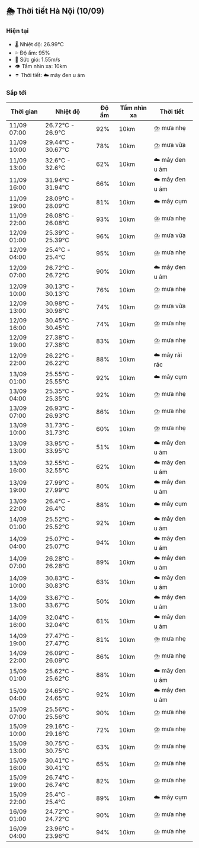 ## 🌦️ Thời tiết Hà Nội (10/09)

### Hiện tại

- 🌡️ Nhiệt độ: 26.99℃
- 💦 Độ ẩm: 95%
- 💨 Sức gió: 1.55m/s
- 👁️ Tầm nhìn xa: 10km
- ☂️ Thời tiết: ☁️ mây đen u ám

### Sắp tới

| Thời gian | Nhiệt độ | Độ ẩm | Tầm nhìn xa | Thời tiết |
| --- | --- | --- | --- | --- |
| 11/09 07:00 | 26.72℃ - 26.9℃ | 92% | 10km | ⛈️ mưa nhẹ |
| 11/09 10:00 | 29.44℃ - 30.67℃ | 78% | 10km | ⛈️ mưa vừa |
| 11/09 13:00 | 32.6℃ - 32.6℃ | 62% | 10km | ☁️ mây đen u ám |
| 11/09 16:00 | 31.94℃ - 31.94℃ | 66% | 10km | ☁️ mây đen u ám |
| 11/09 19:00 | 28.09℃ - 28.09℃ | 81% | 10km | ☁️ mây cụm |
| 11/09 22:00 | 26.08℃ - 26.08℃ | 93% | 10km | ⛈️ mưa nhẹ |
| 12/09 01:00 | 25.39℃ - 25.39℃ | 96% | 10km | ⛈️ mưa vừa |
| 12/09 04:00 | 25.4℃ - 25.4℃ | 95% | 10km | ⛈️ mưa nhẹ |
| 12/09 07:00 | 26.72℃ - 26.72℃ | 90% | 10km | ☁️ mây đen u ám |
| 12/09 10:00 | 30.13℃ - 30.13℃ | 76% | 10km | ⛈️ mưa nhẹ |
| 12/09 13:00 | 30.98℃ - 30.98℃ | 74% | 10km | ⛈️ mưa vừa |
| 12/09 16:00 | 30.45℃ - 30.45℃ | 74% | 10km | ⛈️ mưa nhẹ |
| 12/09 19:00 | 27.38℃ - 27.38℃ | 83% | 10km | ⛈️ mưa nhẹ |
| 12/09 22:00 | 26.22℃ - 26.22℃ | 88% | 10km | ☁️ mây rải rác |
| 13/09 01:00 | 25.55℃ - 25.55℃ | 92% | 10km | ☁️ mây cụm |
| 13/09 04:00 | 25.35℃ - 25.35℃ | 92% | 10km | ⛈️ mưa nhẹ |
| 13/09 07:00 | 26.93℃ - 26.93℃ | 86% | 10km | ⛈️ mưa nhẹ |
| 13/09 10:00 | 31.73℃ - 31.73℃ | 60% | 10km | ⛈️ mưa nhẹ |
| 13/09 13:00 | 33.95℃ - 33.95℃ | 51% | 10km | ☁️ mây đen u ám |
| 13/09 16:00 | 32.55℃ - 32.55℃ | 62% | 10km | ☁️ mây đen u ám |
| 13/09 19:00 | 27.99℃ - 27.99℃ | 80% | 10km | ☁️ mây đen u ám |
| 13/09 22:00 | 26.4℃ - 26.4℃ | 88% | 10km | ☁️ mây cụm |
| 14/09 01:00 | 25.52℃ - 25.52℃ | 92% | 10km | ☁️ mây đen u ám |
| 14/09 04:00 | 25.07℃ - 25.07℃ | 94% | 10km | ☁️ mây đen u ám |
| 14/09 07:00 | 26.28℃ - 26.28℃ | 89% | 10km | ☁️ mây đen u ám |
| 14/09 10:00 | 30.83℃ - 30.83℃ | 63% | 10km | ☁️ mây đen u ám |
| 14/09 13:00 | 33.67℃ - 33.67℃ | 50% | 10km | ☁️ mây đen u ám |
| 14/09 16:00 | 32.04℃ - 32.04℃ | 61% | 10km | ☁️ mây đen u ám |
| 14/09 19:00 | 27.47℃ - 27.47℃ | 81% | 10km | ⛈️ mưa nhẹ |
| 14/09 22:00 | 26.09℃ - 26.09℃ | 86% | 10km | ⛈️ mưa nhẹ |
| 15/09 01:00 | 25.62℃ - 25.62℃ | 88% | 10km | ☁️ mây đen u ám |
| 15/09 04:00 | 24.65℃ - 24.65℃ | 92% | 10km | ☁️ mây đen u ám |
| 15/09 07:00 | 25.56℃ - 25.56℃ | 90% | 10km | ⛈️ mưa nhẹ |
| 15/09 10:00 | 29.16℃ - 29.16℃ | 72% | 10km | ⛈️ mưa nhẹ |
| 15/09 13:00 | 30.75℃ - 30.75℃ | 63% | 10km | ⛈️ mưa nhẹ |
| 15/09 16:00 | 30.41℃ - 30.41℃ | 65% | 10km | ⛈️ mưa nhẹ |
| 15/09 19:00 | 26.74℃ - 26.74℃ | 82% | 10km | ⛈️ mưa nhẹ |
| 15/09 22:00 | 25.4℃ - 25.4℃ | 89% | 10km | ☁️ mây cụm |
| 16/09 01:00 | 24.72℃ - 24.72℃ | 90% | 10km | ⛈️ mưa nhẹ |
| 16/09 04:00 | 23.96℃ - 23.96℃ | 94% | 10km | ⛈️ mưa nhẹ |

